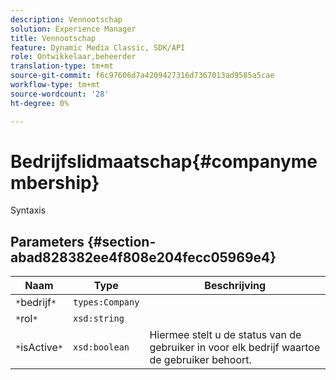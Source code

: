 ```yaml
---
description: Vennootschap
solution: Experience Manager
title: Vennootschap
feature: Dynamic Media Classic, SDK/API
role: Ontwikkelaar,beheerder
translation-type: tm+mt
source-git-commit: f6c97606d7a4209427316d7367013ad9585a5cae
workflow-type: tm+mt
source-wordcount: '28'
ht-degree: 0%

---
```



# Bedrijfslidmaatschap{#companymembership}

Syntaxis

## Parameters {#section-abad828382ee4f808e204fecc05969e4}

| Naam | Type | Beschrijving |
|---|---|---|
| `*`bedrijf`*` | `types:Company` |  |
| `*`rol`*` | `xsd:string` |  |
| `*`isActive`*` | `xsd:boolean` | Hiermee stelt u de status van de gebruiker in voor elk bedrijf waartoe de gebruiker behoort. |

